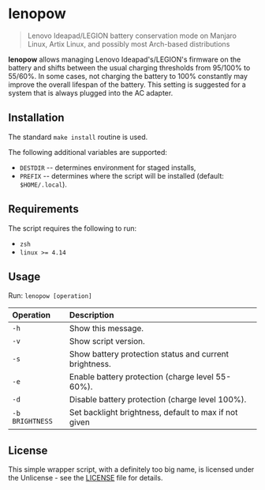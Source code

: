# lenopow

>Lenovo Ideapad/LEGION battery conservation mode on Manjaro Linux, Artix Linux, and possibly most Arch-based distributions

**lenopow** allows managing Lenovo Ideapad's/LEGION's firmware on the battery
and shifts between the usual charging thresholds from 95/100% to 55/60%.
In some cases, not charging the battery to 100% constantly may improve
the overall lifespan of the battery. This setting is suggested for a system
that is always plugged into the AC adapter.


## Installation

The standard `make install` routine is used.

The following additional variables are supported:
- `DESTDIR` -- determines environment for staged installs,
- `PREFIX`  -- determines where the script will be installed (default: `$HOME/.local`).


## Requirements

The script requires the following to run:
- `zsh`
- `linux >= 4.14`


## Usage

Run: `lenopow [operation]`

| Operation                       | Description                                              |
| :------------------------------ | :------------------------------------------------------- |
| `-h`                            | Show this message.                                       |
| `-v`                            | Show script version.                                     |
| `-s`                            | Show battery protection status and current brightness.   |
| `-e`                            | Enable battery protection (charge level 55-60%).         |
| `-d`                            | Disable battery protection (charge level 100%).          |
| `-b` `BRIGHTNESS`               | Set backlight brightness, default to max if not given    |


## License

This simple wrapper script, with a definitely too big name, is licensed under the Unlicense - see the [LICENSE](LICENSE) file for details.
